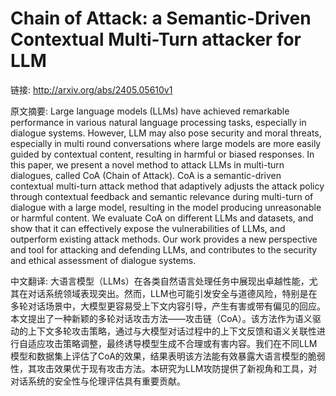 # Chain of Attack: a Semantic-Driven Contextual Multi-Turn attacker for LLM

链接: http://arxiv.org/abs/2405.05610v1

原文摘要:
Large language models (LLMs) have achieved remarkable performance in various
natural language processing tasks, especially in dialogue systems. However, LLM
may also pose security and moral threats, especially in multi round
conversations where large models are more easily guided by contextual content,
resulting in harmful or biased responses. In this paper, we present a novel
method to attack LLMs in multi-turn dialogues, called CoA (Chain of Attack).
CoA is a semantic-driven contextual multi-turn attack method that adaptively
adjusts the attack policy through contextual feedback and semantic relevance
during multi-turn of dialogue with a large model, resulting in the model
producing unreasonable or harmful content. We evaluate CoA on different LLMs
and datasets, and show that it can effectively expose the vulnerabilities of
LLMs, and outperform existing attack methods. Our work provides a new
perspective and tool for attacking and defending LLMs, and contributes to the
security and ethical assessment of dialogue systems.

中文翻译:
大语言模型（LLMs）在各类自然语言处理任务中展现出卓越性能，尤其在对话系统领域表现突出。然而，LLM也可能引发安全与道德风险，特别是在多轮对话场景中，大模型更容易受上下文内容引导，产生有害或带有偏见的回应。本文提出了一种新颖的多轮对话攻击方法——攻击链（CoA）。该方法作为语义驱动的上下文多轮攻击策略，通过与大模型对话过程中的上下文反馈和语义关联性进行自适应攻击策略调整，最终诱导模型生成不合理或有害内容。我们在不同LLM模型和数据集上评估了CoA的效果，结果表明该方法能有效暴露大语言模型的脆弱性，其攻击效果优于现有攻击方法。本研究为LLM攻防提供了新视角和工具，对对话系统的安全性与伦理评估具有重要贡献。
